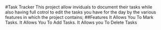 #Task Tracker
This project allow inviduals to document their tasks while also having full cotrol to edit the tasks you have for the day by the various features in which the project contains;
##Features
It Allows You To Mark Tasks.
It Allows You To Add Tasks.
It Allows you To Delete Tasks
